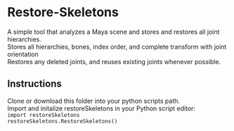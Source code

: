 # Restore-Skeletons
A simple tool that analyzes a Maya scene and stores and restores all joint hierarchies.<br> 
Stores all hierarchies, bones, index order, and complete transform with joint orientation<br>
Restores any deleted joints, and reuses existing joints whenever possible.<br>

## Instructions
Clone or download this folder into your python scripts path.<br> 
Import and initalize restoreSkeletons in your Python script editor:<br>
`import restoreSkeletons`<br>
`restoreSkeletons.RestoreSkeletons()`
